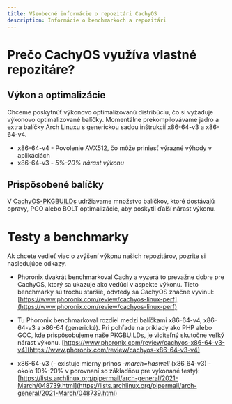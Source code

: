 ```yaml
---
title: Všeobecné informácie o repozitári CachyOS
description: Informácie o benchmarkoch a repozitári
---
```


# Prečo CachyOS využíva vlastné repozitáre?

## Výkon a optimalizácie

Chceme poskytnúť výkonovo optimalizovanú distribúciu, čo si vyžaduje výkonovo optimalizované balíčky. Momentálne prekompilovávame jadro a extra balíčky Arch Linuxu s generickou sadou inštrukcií x86-64-v3 a x86-64-v4.

- x86-64-v4 - Povolenie AVX512, čo môže priniesť výrazné výhody v aplikáciách
- x86-64-v3 - _5%-20% nárast výkonu_

## Prispôsobené balíčky

V [CachyOS-PKGBUILDs](https://github.com/CachyOS/CachyOS-PKGBUILDS) udržiavame množstvo balíčkov, ktoré dostávajú opravy, PGO alebo BOLT optimalizácie, aby poskytli ďalší nárast výkonu.

# Testy a benchmarky

Ak chcete vedieť viac o zvýšení výkonu našich repozitárov, pozrite si nasledujúce odkazy.

- Phoronix dvakrát benchmarkoval Cachy a vyzerá to prevažne dobre pre CachyOS, ktorý sa ukazuje ako vedúci v aspekte výkonu. Tieto benchmarky sú trochu staršie, odvtedy sa CachyOS značne vyvinul:  
  [https://www.phoronix.com/review/cachyos-linux-perf](https://www.phoronix.com/review/cachyos-linux-perf)

- Tu Phoronix benchmarkoval rozdiel medzi balíčkami x86-64-v4, x86-64-v3 a x86-64 (generické). Pri pohľade na príklady ako PHP alebo GCC, kde prispôsobujeme naše PKGBUILDs, je viditeľný skutočne veľký nárast výkonu.
  [https://www.phoronix.com/review/cachyos-x86-64-v3-v4](https://www.phoronix.com/review/cachyos-x86-64-v3-v4)

- x86-64-v3 (- existuje mierny prínos _-march=haswell_ (x86_64-v3) - okolo 10%-20% v porovnaní so základňou pre vykonané testy):  
  [https://lists.archlinux.org/pipermail/arch-general/2021-March/048739.html](https://lists.archlinux.org/pipermail/arch-general/2021-March/048739.html)
